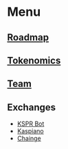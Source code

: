 # Menu

## [Roadmap](#roadmap)
## [Tokenomics](#tokenomics)
## [Team](#team)

## Exchanges
- [KSPR Bot](https://t.me/kspr_home_bot?start=WdRcvw)
- [Kaspiano](https://www.kaspiano.com/token/koin?ref=koin)
- [Chainge](https://krc20.chainge.finance)

